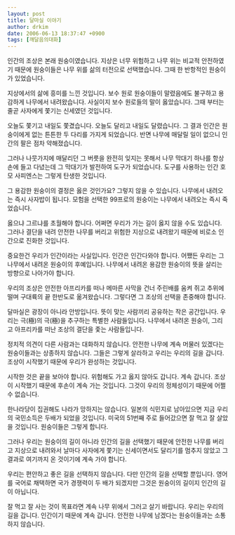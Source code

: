 ```yaml
---
layout: post
title: 달마실 이야기
author: drkim
date: 2006-06-13 18:37:47 +0900
tags: [깨달음의대화]
---
```

인간의 조상은 본래 원숭이였습니다. 지상은 너무 위험하고 나무 위는 비교적 안전하였기 때문에 원숭이들은 나무 위를 삶의 터전으로 선택했습니다. 그때 한 반항적인 원숭이가 있었습니다. 
  

  
지상에서의 삶에 흥미를 느낀 것입니다. 보수 원로 원숭이들이 말렸음에도 불구하고 용감하게 나무에서 내려왔습니다. 사실이지 보수 원로들의 말이 옳았습니다. 그때 부터는 줄곧 사자에게 쫓기는 신세였던 것입니다. 
  

  
오늘도 쫓기고 내일도 쫓겼습니다. 오늘도 달리고 내일도 달렸습니다. 그 결과 인간은 원숭이에게 없는 튼튼한 두 다리를 가지게 되었습니다. 반면 나무에 매달릴 일이 없으니 인간의 팔은 점차 약해졌습니다. 
  

  
그러나 나뭇가지에 매달리던 그 버릇을 완전히 잊지는 못해서 나무 막대기 하나를 항상 손에 들고 다녔는데 그 막대기가 발전하여 도구가 되었습니다. 도구를 사용하는 인간 호모 사피엔스는 그렇게 탄생한 것입니다. 
  

  
그 용감한 원숭이의 결정은 옳은 것인가요? 그렇지 않을 수 있습니다. 나무에서 내려오는 즉시 사자밥이 됩니다. 모험을 선택한 99프로의 원숭이는 나무에서 내려오는 즉시 죽었습니다. 
  

  
옳으냐 그르냐를 초월해야 합니다. 어쩌면 우리가 가는 길이 옳지 않을 수도 있습니다. 그러나 결단을 내려 안전한 나무를 버리고 위험한 지상으로 내려왔기 때문에 비로소 인간으로 진화한 것입니다. 
  

  
중요한건 우리가 인간이라는 사실입니다. 인간은 인간다와야 합니다. 어쨌든 우리는 그 나무에서 내려온 원숭이의 후예입니다. 나무에서 내려온 용감한 원숭이의 뜻을 살리는 방향으로 나아가야 합니다. 
  

  
우리의 조상은 안전한 아프리카를 떠나 메마른 사막을 건너 주린배를 움켜 쥐고 추위에 떨며 구대륙의 끝 한반도로 옮겨왔습니다. 그렇다면 그 조상의 선택을 존중해야 합니다. 
  

  
달마실은 광장이 아니라 안방입니다. 뜻이 맞는 사람끼리 공유하는 작은 공간입니다. 우리는 극(極)의 극(極)을 추구하는 특별한 사람들입니다. 나무에서 내려온 원숭이, 그리고 아프리카를 떠난 조상의 결단을 좇는 사람들입니다. 
  

  
정치적 의견이 다른 사람과는 대화하지 않습니다. 안전한 나무에 계속 머물러 있겠다는 원숭이들과는 상종하지 않습니다. 그들은 그렇게 살라하고 우리는 우리의 길을 갑니다. 조상이 시작했기 때문에 우리가 완성하는 것입니다. 
  

  
시작한 것은 끝을 보아야 합니다. 위험해도 가고 옳지 않아도 갑니다. 계속 갑니다. 조상이 시작했기 때문에 후손이 계속 가는 것입니다. 그것이 우리의 정체성이기 때문에 어쩔 수 없습니다. 
  

  
한나라당이 집권해도 나라가 망하지는 않습니다. 일본의 식민지로 남아있으면 지금 우리의 국민소득은 두배가 되었을 것입니다. 미국의 51번째 주로 들어갔으면 잘 먹고 잘 살았을 것입니다. 원숭이들은 그렇게 합니다. 
  

  
그러나 우리는 원숭이의 길이 아니라 인간의 길을 선택했기 때문에 안전한 나무를 버리고 지상으로 내려와서 날마다 사자에게 쫓기는 신세이면서도 달리기를 멈추지 않았고 그 결과로 여기까지 온 것이기에 계속 가야 합니다. 
  

  
우리는 편안하고 좋은 길을 선택하지 않습니다. 다만 인간의 길을 선택할 뿐입니다. 영어를 국어로 채택하면 국가 경쟁력이 두 배가 되겠지만 그것은 원숭이의 길이지 인간의 길이 아닙니다. 
  

  
잘 먹고 잘 사는 것이 목표라면 계속 나무 위에서 그러고 살기 바랍니다. 우리는 우리의 길을 갑니다. 인간이기 때문에 계속 갑니다. 안전한 나무에 남겠다는 원숭이들과는 소통하지 않습니다.